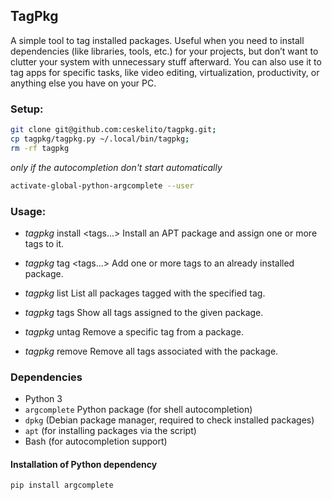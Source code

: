 ## TagPkg
A simple tool to tag installed packages.
Useful when you need to install dependencies (like libraries, tools, etc.) for your projects, but don’t want to clutter your system with unnecessary stuff afterward.
You can also use it to tag apps for specific tasks, like video editing, virtualization, productivity, or anything else you have on your PC.

### Setup:
```bash
git clone git@github.com:ceskelito/tagpkg.git;
cp tagpkg/tagpkg.py ~/.local/bin/tagpkg;
rm -rf tagpkg
```

*only if the autocompletion don't start automatically*
```bash
activate-global-python-argcomplete --user
```

### Usage:
- *tagpkg* install <package> <tags...>
  Install an APT package and assign one or more tags to it.

- *tagpkg* tag <package> <tags...>
  Add one or more tags to an already installed package.

- *tagpkg* list <tag>
 List all packages tagged with the specified tag.

- *tagpkg* tags <package>
 Show all tags assigned to the given package.

- *tagpkg* untag <package> <tag>
 Remove a specific tag from a package.

- *tagpkg* remove <package>
 Remove all tags associated with the package.

### Dependencies

- Python 3
- `argcomplete` Python package (for shell autocompletion)
- `dpkg` (Debian package manager, required to check installed packages)
- `apt` (for installing packages via the script)
- Bash (for autocompletion support)

#### Installation of Python dependency

```bash
pip install argcomplete
